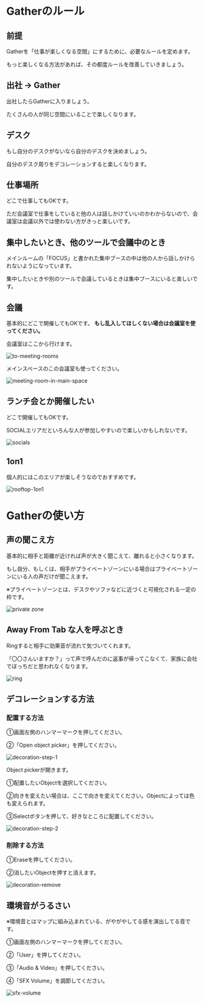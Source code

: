 # Gatherのルール
## 前提
Gatherを「仕事が楽しくなる空間」にするために、必要なルールを定めます。

もっと楽しくなる方法があれば、その都度ルールを改善していきましょう。
## 出社 → Gather
出社したらGatherに入りましょう。

たくさんの人が同じ空間にいることで楽しくなります。
## デスク
もし自分のデスクがないなら自分のデスクを決めましょう。

自分のデスク周りをデコレーションすると楽しくなります。
## 仕事場所
どこで仕事してもOKです。

ただ会議室で仕事をしていると他の人は話しかけていいのかわからないので、会議室は会議以外では使わない方がきっと楽しいです。
## 集中したいとき、他のツールで会議中のとき
メインルームの「FOCUS」と書かれた集中ブースの中は他の人から話しかけられないようになっています。

集中したいときや別のツールで会議しているときは集中ブースにいると楽しいです。
## 会議
基本的にどこで開催してもOKです。
**もし乱入してほしくない場合は会議室を使ってください。**

会議室はここから行けます。

![to-meeting-rooms](/img/to-meeting-rooms.png)

メインスペースのこの会議室も使ってください。

![meeting-room-in-main-space](/img/meeting-room-in-main-space.png)

## ランチ会とか開催したい
どこで開催してもOKです。

SOCIALエリアだといろんな人が参加しやすいので楽しいかもしれないです。

![socials](/img/socials.png)
## 1on1
個人的にはこのエリアが楽しそうなのでおすすめです。

![rooftop-1on1](/img/rooftop-1on1.png)
# Gatherの使い方
## 声の聞こえ方
基本的に相手と距離が近ければ声が大きく聞こえて、離れると小さくなります。

もし自分、もしくは、相手がプライベートゾーンにいる場合はプライベートゾーンにいる人の声だけが聞こえます。

※プライベートゾーンとは、デスクやソファなどに近づくと可視化される一定の枠です。

![private zone](/img/private-zone.png)

## Away From Tab な人を呼ぶとき
Ringすると相手に効果音が流れて気づいてくれます。

「〇〇さんいますか？」って声で呼んだのに返事が帰ってこなくて、家族に会社でぼっちだと思われなくなります。

![ring](/img/ring.png)

## デコレーションする方法
### 配置する方法
①画面左側のハンマーマークを押してください。

②「Open object picker」を押してください。

![decoration-step-1](/img/decoration-step-1.png)

Object pickerが開きます。

①配置したいObjectを選択してください。

②向きを変えたい場合は、ここで向きを変えてください。Objectによっては色も変えられます。

③Selectボタンを押して、好きなところに配置してください。

![decoration-step-2](/img/decoration-step-2.png)
### 削除する方法
①Eraseを押してください。

②消したいObjectを押すと消えます。

![decoration-remove](/img/decoration-remove.png)

## 環境音がうるさい
※環境音とはマップに組み込まれている、がやがやしてる感を演出してる音です。

①画面左側のハンマーマークを押してください。

②「User」を押してください。

③「Audio & Video」を押してください。

④「SFX Volume」を調節してください。

![sfx-volume](/img/sfx-volume.png)
